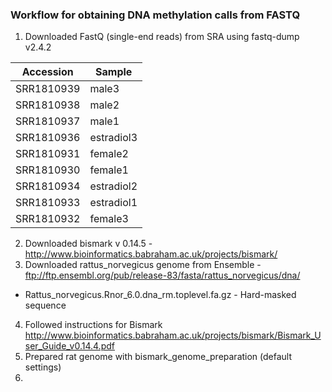 ### Workflow for obtaining DNA methylation calls from FASTQ

1. Downloaded FastQ (single-end reads) from SRA using fastq-dump v2.4.2

| Accession       | Sample         |
|------------|------------|
| SRR1810939 | male3      |
| SRR1810938 | male2      |
| SRR1810937 | male1      |
| SRR1810936 | estradiol3 |
| SRR1810931 | female2    |
| SRR1810930 | female1    |
| SRR1810934 | estradiol2 |
| SRR1810933 | estradiol1 |
| SRR1810932 | female3    |

2. Downloaded bismark v 0.14.5 - http://www.bioinformatics.babraham.ac.uk/projects/bismark/
3. Downloaded rattus_norvegicus genome from Ensemble - ftp://ftp.ensembl.org/pub/release-83/fasta/rattus_norvegicus/dna/
  * Rattus_norvegicus.Rnor_6.0.dna_rm.toplevel.fa.gz - Hard-masked sequence
4. Followed instructions for Bismark http://www.bioinformatics.babraham.ac.uk/projects/bismark/Bismark_User_Guide_v0.14.4.pdf
  1. Prepared rat genome with bismark_genome_preparation (default settings)
  2. 
